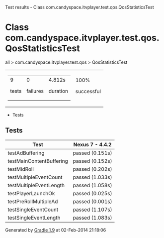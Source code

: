 Test results - Class com.candyspace.itvplayer.test.qos.QosStatisticsTest

# Class com.candyspace.itvplayer.test.qos.QosStatisticsTest #

all > com.candyspace.itvplayer.test.qos > QosStatisticsTest

<table> 
 <tbody>
  <tr> 
   <td> 
    <div> 
     <table> 
      <tbody>
       <tr> 
        <td> 
         <div> 
          <div>
           9
          </div> 
          <p>tests</p> 
         </div> </td> 
        <td> 
         <div> 
          <div>
           0
          </div> 
          <p>failures</p> 
         </div> </td> 
        <td> 
         <div> 
          <div>
           4.812s
          </div> 
          <p>duration</p> 
         </div> </td> 
       </tr> 
      </tbody>
     </table> 
    </div> </td> 
   <td> 
    <div> 
     <div>
      100%
     </div> 
     <p>successful</p> 
    </div> </td> 
  </tr> 
 </tbody>
</table>

 *  Tests

## Tests ##

<table> 
 <thead> 
  <tr> 
   <th>Test</th> 
   <th>Nexus 7 - 4.4.2</th> 
  </tr> 
 </thead> 
 <tbody>
  <tr> 
   <td>testAdBuffering</td> 
   <td>passed (0.151s)</td> 
  </tr> 
  <tr> 
   <td>testMainContentBuffering</td> 
   <td>passed (0.152s)</td> 
  </tr> 
  <tr> 
   <td>testMidRoll</td> 
   <td>passed (0.202s)</td> 
  </tr> 
  <tr> 
   <td>testMultipleEventCount</td> 
   <td>passed (1.033s)</td> 
  </tr> 
  <tr> 
   <td>testMultipleEventLength</td> 
   <td>passed (1.058s)</td> 
  </tr> 
  <tr> 
   <td>testPlayerLaunchOk</td> 
   <td>passed (0.025s)</td> 
  </tr> 
  <tr> 
   <td>testPreRollMultipleAd</td> 
   <td>passed (0.001s)</td> 
  </tr> 
  <tr> 
   <td>testSingleEventCount</td> 
   <td>passed (1.107s)</td> 
  </tr> 
  <tr> 
   <td>testSingleEventLength</td> 
   <td>passed (1.083s)</td> 
  </tr> 
 </tbody>
</table>

Generated by [Gradle 1.9][] at 02-Feb-2014 21:18:06


[Gradle 1.9]: http://www.gradle.org